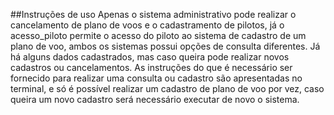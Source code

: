 ##Instruções de uso
Apenas o sistema administrativo pode realizar o cancelamento de plano de voos e o cadastramento de pilotos, já o acesso_piloto permite o acesso do piloto ao sistema de cadastro de um plano de voo, ambos os sistemas possui opções de consulta diferentes. Já há alguns dados cadastrados, mas caso queira pode realizar novos cadastros ou cancelamentos. As instruções do que é necessário ser fornecido para realizar uma consulta ou cadastro são apresentadas no terminal, e só é possível realizar um cadastro de plano de voo por vez, caso queira um novo cadastro será necessário executar de novo o sistema.
